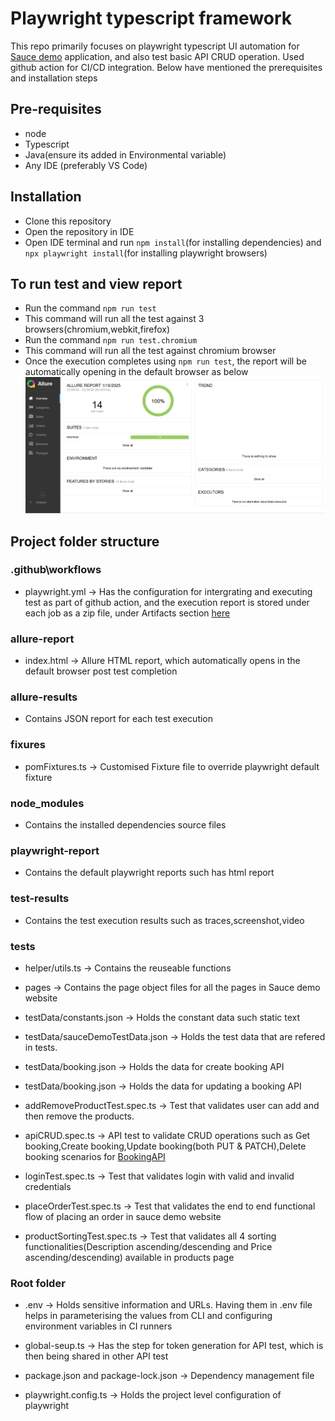 # Playwright typescript framework
This repo primarily focuses on playwright typescript UI automation for [Sauce demo](https://www.saucedemo.com/) application, and also test basic API CRUD operation. Used github action for CI/CD integration.
Below have mentioned the prerequisites and installation steps

## Pre-requisites
- node
- Typescript
- Java(ensure its added in Environmental variable)
- Any IDE (preferably VS Code)

## Installation
- Clone this repository
- Open the repository in IDE
- Open IDE terminal and run `npm install`(for installing dependencies) and `npx playwright install`(for installing playwright browsers)

## To run test and view report
- Run the command `npm run test`
- This command will run all the test against 3 browsers(chromium,webkit,firefox)
- Run the command `npm run test.chromium`
- This command will run all the test against chromium browser
- Once the execution completes using `npm run test`, the report will be automatically opening in the default browser as below
![](readme-image/executionreport.png)

## Project folder structure

### .github\workflows
- playwright.yml -> Has the configuration for intergrating and executing test as part of github action, and the execution report is stored under each job as a zip file, under Artifacts section [here](https://github.com/sriramgithubrepo/playwright-Typescript-UI/actions/runs/12724860455)

### allure-report
- index.html -> Allure HTML report, which automatically opens in the default browser post test completion

### allure-results
-  Contains JSON report for each test execution

### fixures
-  pomFixtures.ts -> Customised Fixture file to override playwright default fixture

### node_modules
- Contains the installed dependencies source files

### playwright-report
- Contains the default playwright reports such has html report

### test-results
- Contains the test execution results such as traces,screenshot,video

### tests
- helper/utils.ts -> Contains the reuseable functions

- pages -> Contains the page object files for all the pages in Sauce demo website

- testData/constants.json -> Holds the constant data such static text

- testData/sauceDemoTestData.json -> Holds the test data that are refered in tests.

- testData/booking.json -> Holds the data for create booking API

- testData/booking.json -> Holds the data for updating a booking API

- addRemoveProductTest.spec.ts -> Test that validates user can add and then remove the products.

- apiCRUD.spec.ts -> API test to validate CRUD operations such as Get booking,Create booking,Update booking(both PUT & PATCH),Delete booking scenarios for [BookingAPI](https://restful-booker.herokuapp.com/apidoc/index.html#api-Booking)


- loginTest.spec.ts -> Test that validates login with valid and invalid credentials

- placeOrderTest.spec.ts -> Test that validates the end to end functional flow of placing an order in sauce demo website

- productSortingTest.spec.ts -> Test that validates all 4 sorting functionalities(Description ascending/descending and Price ascending/descending) available in products page

### Root folder
- .env -> Holds sensitive information and URLs. Having them in .env file helps in parameterising the values from CLI and configuring environment variables in CI runners

- global-seup.ts -> Has the step for token generation for API test, which is then being shared in other API test

- package.json and package-lock.json -> Dependency management file

- playwright.config.ts -> Holds the project level configuration of playwright
